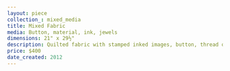 ```yaml
---
layout: piece
collection_: mixed_media
title: Mixed Fabric
media: Button, material, ink, jewels
dimensions: 21" x 29½"
description: Quilted fabric with stamped inked images, button, thread off set in a matted glassed maple frame 2" in depth.
price: $400
date_created: 2012
---
```

